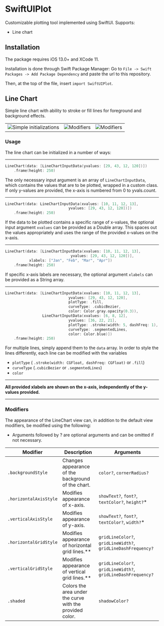 # SwiftUIPlot

Customizable plotting tool implemented using SwiftUI.
Supports:

* Line chart

## Installation

The package requires iOS 13.0+ and XCode 11.

Installation is done through Swift Package Manager:
Go to `File -> Swift Packages -> Add Package Dependency` and paste the url to this repository.

Then, at the top of the file, insert `import SwiftUIPlot`.

## Line Chart
Simple line chart with ability to stroke or fill lines for foreground and background effects.

|   |   |   |
| ------------- | -------- | ----- |
|![Simple initializations](https://i.imgur.com/nlmXyjY.png "Simple inits") | ![Modifiers](https://i.imgur.com/U6XDrzr.png "Modifier usage") | ![Modifiers](https://i.imgur.com/QlqvvyO.png "Modifier usage") |

### Usage
The line chart can be initialized in a number of ways:

---
```swift
LineChart(data: [LineChartInputData(yvalues: [29, 43, 12, 120])])
    .frame(height: 250)
```

The only necessary input argument is an array of `LineChartInputData`, which contains the values that are to be plotted, wrapped in a custom class.
If only y-values are provided, the x-axis is numbered from 0 to yvals.count.

---

```swift
LineChart(data: LineChartInputData(xvalues: [10, 11, 12, 13], 
                             yvalues: [29, 43, 12, 120])])
    .frame(height: 250)
```

If the data to be plotted contains a specific range of x-values, the optional input argument `xvalues` can be provided as a Double array. This spaces out the values appropriately and uses the range of the provided x-values on the x-axis.

---
```swift
LineChart(data: [LineChartInputData(xvalues: [10, 11, 12, 13], 
                              yvalues: [29, 43, 12, 120])], 
           xlabels: ["Jan", "Feb", "Mar", "Apr"])
    .frame(height: 250)
```
If specific x-axis labels are necessary, the optional argument `xlabels` can be provided as a String array.

---
```swift
LineChart(data: [LineChartInputData(xvalues: [10, 11, 12, 13], 
                             yvalues: [29, 43, 12, 120],
                             plotType: .fill,
                             curveType: .cubicBezier,
                             color: Color.gray.opacity(0.3)),
                 LineChartInputData(xvalues: [6, 8, 12],
                             yvalues: [36, 22, 21],
                             plotType: .stroke(width: 5, dashFreq: 1),
                             curveType: .segmentedLines,
                             color: Color.blue)])
    .frame(height: 250)
```
For multiple lines, simply append them to the `data` array. In order to style the lines differently, each line can be modified with the variables 
* `plotType` ( `.stroke(width: CGFloat, dashFreq: CGFloat)`  or `.fill`)
* `curveType` (`.cubicBezier` or `.segmentedLines`)
* `color`

---

**All provided xlabels are shown on the x-axis, independently of the y-values provided.**

---


### Modifiers
The appearance of the LineChart view can, in addition to the default view modifiers, be modified using the following:
* Arguments followed by ? are optional arguments and can be omitted if not necessary.

| Modifier | Description | Arguments |
| ------------- | -------- | ----- |
| `.backgroundStyle`  | Changes appearance of the background of the chart. | `color?`, `cornerRadius?` |
| `.horizontalAxisStyle` | Modifies appearance of x-axis. | `showText?`, `font?`, `textColor?`, `height?`* |
| `.verticalAxisStyle` | Modifies appearance of y-axis. | `showText?`, `font?`, `textColor?`, `width?`* |
| `.horizontalGridStyle` | Modifies appearance of horizontal grid lines.** | `gridLineColor?`, `gridLineWidth?`, `gridLineDashFrequency?` |
| `.verticalGridStyle` | Modifies appearance of vertical grid lines.** | `gridLineColor?`, `gridLineWidth?`, `gridLineDashFrequency?` |
| `.shaded` | Colors the area under the curve with the provided color. | `shadowColor?` |
